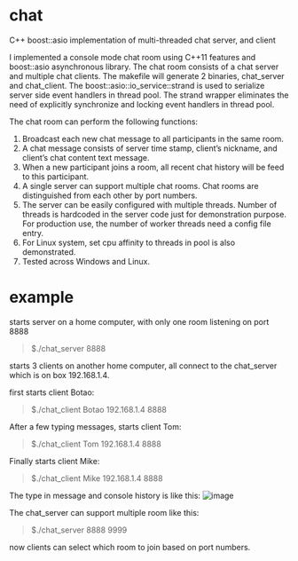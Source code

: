 # chat
C++ boost::asio implementation of multi-threaded chat server, and client

I implemented a console mode chat room using C++11 features and boost::asio asynchronous library. The chat room consists of a chat server and multiple chat clients. The makefile will generate 2 binaries, chat_server and chat_client. The boost::asio::io_service::strand is used to serialize server side event handlers in thread pool. The strand wrapper eliminates the need of explicitly synchronize and locking event handlers in thread pool.

The chat room can perform the following functions:
1.	Broadcast each new chat message to all participants in the same room.
2.	A chat message consists of server time stamp, client’s nickname, and client’s chat content text message.
3.	When a new participant joins a room, all recent chat history will be feed to this participant.
4.	A single server can support multiple chat rooms. Chat rooms are distinguished from each other by port numbers.
5.	The server can be easily configured with multiple threads. Number of threads is hardcoded in the server code just for demonstration purpose. For production use, the number of worker threads need a config file entry.
6.	For Linux system, set cpu affinity to threads in pool is also demonstrated.
7.	Tested across Windows and Linux.

# example
starts server on a home computer, with only one room listening on port 8888
>$./chat_server 8888

starts 3 clients on another home computer, all connect to the chat_server which is on box 192.168.1.4.

first starts client Botao:
>$./chat_client Botao 192.168.1.4 8888

After a few typing messages, starts client Tom:
>$./chat_client Tom 192.168.1.4 8888

Finally starts client Mike:
>$./chat_client Mike 192.168.1.4 8888

The type in message and console history is like this:
![image](https://github.com/botaojia/chat/blob/master/example.png)

The chat_server can support multiple room like this:
>$./chat_server 8888 9999

now clients can select which room to join based on port numbers.

